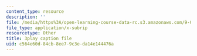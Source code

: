 ```yaml
---
content_type: resource
description: ''
file: /media/https%3A/open-learning-course-data-rc.s3.amazonaws.com/9-00sc-introduction-to-psychology-fall-2011/c564e60d84cb8ee79c3eda14e144476a_-cK1og4ElKE.srt
file_type: application/x-subrip
resourcetype: Other
title: 3play caption file
uid: c564e60d-84cb-8ee7-9c3e-da14e144476a
---
```

